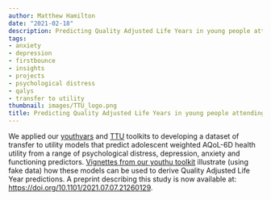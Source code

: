 ```yaml
---
author: Matthew Hamilton
date: "2021-02-18"
description: Predicting Quality Adjusted Life Years in young people attending primary mental health services.
tags:
- anxiety
- depression
- firstbounce
- insights
- projects
- psychological distress
- qalys
- transfer to utility
thumbnail: images/TTU_logo.png
title: Predicting Quality Adjusted Life Years in young people attending primary mental health services
---
```


We applied our [youthvars](../youthvars-vignettes-ds/) and [TTU](../ttu-vignettes-ds/) toolkits to developing a dataset of transfer to utility models that predict adolescent weighted AQoL-6D health utility from a range of psychological distress, depression, anxiety and functioning predictors. [Vignettes from our youthu toolkit](../youthu-vignettes-ds/) illustrate (using fake data) how these models can be used to derive Quality Adjusted Life Year predictions. A preprint describing this study is now available at: https://doi.org/10.1101/2021.07.07.21260129.  





